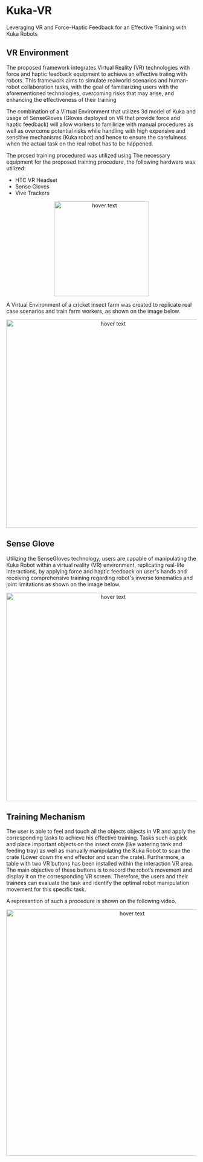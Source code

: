 # Kuka-VR
Leveraging VR and Force-Haptic Feedback for an Effective Training with Kuka Robots

## VR Environment

The proposed framework integrates Virtual Reality (VR) technologies with force and haptic feedback equipment to achieve an effective traiing with robots. This framework aims to simulate realworld scenarios and human-robot collaboration tasks, with the goal of familiarizing users with the aforementioned technologies, overcoming risks that may arise, and enhancing the effectiveness of their training

The combination of a Virtual Environment that utilizes 3d model of Kuka and usage of SenseGloves (Gloves deployed on VR that provide force and haptic feedback) will allow workers to familirize with manual procedures as well as overcome potential risks while handling with high expensive and sensitive mechanisms (Kuka robot) and hence to ensure the carefulness when the actual task on the real robot has to be happened.

The prosed training procedured was utilized using  The necessary equipment for the proposed training procedure, the following hardware was utilized:
- HTC VR Headset
- Sense Gloves
- Vive Trackers

<p align="center">
  <img src="https://github.com/pkatranitsiotis/Kuka-VR/assets/101392986/a767d58d-87c6-4e99-acb9-c097fbe09ddc" width="250" title="hover text">
</p>


A Virtual Environment of a cricket insect farm was created to replicate real case scenarios and train farm workers, as shown on the image below.

<p align="center">
  <img src="https://github.com/pkatranitsiotis/Kuka-VR/assets/101392986/7135b1d9-429a-4b77-80ee-35c3649ba5ab" width="550" title="hover text">
</p>

## Sense Glove

Utilizing the SenseGloves technology, users are capable of manipulating the Kuka Robot within a virtual reality (VR) environment, replicating real-life interactions, by applying force and haptic feedback on user's hands and receiving comprehensive training regarding robot's inverse kinematics and joint limitations as shown on the image below.

<p align="center">
  <img src="https://github.com/pkatranitsiotis/Kuka-VR/assets/101392986/b86ec2e8-5818-4832-be22-9c0480cf6b1d" width="550" title="hover text">
</p>

## Training Mechanism

The user is able to feel and touch all the objects objects in VR and apply the corresponding tasks to achieve his effective training. Tasks such as pick and place important objects on the insect crate (like watering tank and feeding tray) as well as manually manipulating the Kuka Robot to scan the crate (Lower down the end effector and scan the crate). Furthermore, a table with two VR buttons has been installed within the interaction VR area. The main objective of these buttons is to record the robot’s movement and display it on the corresponding VR screen. Therefore, the users and their trainees can evaluate the task and identify the optimal robot manipulation movement for this specific task.

A represantion of such a procedure is shown on the following video.

<p align="center">
  <img src="https://github.com/pkatranitsiotis/Kuka-VR/assets/101392986/494955b2-7bc2-4869-bfd4-109947ab8466" width="650" title="hover text">
</p>



